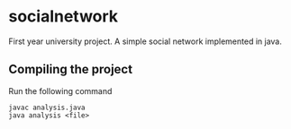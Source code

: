# socialnetwork
First year university project. A simple social network implemented in java.

## Compiling the project
Run the following command
```
javac analysis.java
java analysis <file>
```
